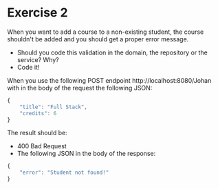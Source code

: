# Exercise 2

When you want to add a course to a non-existing student, the course shouldn't be added and you should get a proper error message.

- Should you code this validation in the domain, the repository or the service? Why?
- Code it!

When you use the following POST endpoint http://localhost:8080/Johan with in the body of the request the following JSON:

```javascript
{
    "title": "Full Stack",
    "credits": 6
}
```

The result should be:

- 400 Bad Request
- The following JSON in the body of the response:

```javascript
{
    "error": "Student not found!"
}
```
